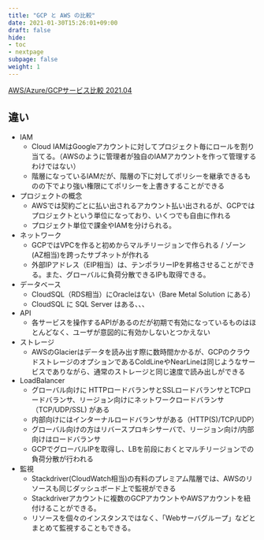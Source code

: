 ```yaml
---
title: "GCP と AWS の比較"
date: 2021-01-30T15:26:01+09:00
draft: false
hide:
- toc
- nextpage
subpage: false
weight: 1
---
```


<!--more-->

[AWS/Azure/GCPサービス比較 2021.04](https://qiita.com/hayao_k/items/906ac1fba9e239e08ae8)

## 違い

- IAM
    - Cloud IAMはGoogleアカウントに対してプロジェクト毎にロールを割り当てる。（AWSのように管理者が独自のIAMアカウントを作って管理するわけではない）
    - 階層になっているIAMだが、階層の下に対してポリシーを継承できるものの下でより強い権限にてポリシーを上書きすることができる
- プロジェクトの概念
    - AWSでは契約ごとに払い出されるアカウント払い出されるが、GCPではプロジェクトという単位になっており、いくつでも自由に作れる
    - プロジェクト単位で課金やIAMを分けられる。
- ネットワーク
    - GCPではVPCを作ると初めからマルチリージョンで作られる / ゾーン(AZ相当)を跨ったサブネットが作れる
    - 外部IPアドレス（EIP相当）は、テンポラリーIPを昇格させることができる。また、グローバルに負荷分散できるIPも取得できる。
- データベース
    - CloudSQL（RDS相当）にOracleはない（Bare Metal Solution にある） 
    - CloudSQL に SQL Server はある、、、
- API
    - 各サービスを操作するAPIがあるのだが初期で有効になっているものはほとんどなく、ユーザが意図的に有効かしないとつかえない
- ストレージ
    - AWSのGlacierはデータを読み出す際に数時間かかるが、GCPのクラウドストレージのオプションであるColdLineやNearLineは同じようなサービスでありながら、通常のストレージと同じ速度で読み出しができる
- LoadBalancer
    - グローバル向けに HTTPロードバランサとSSLロードバランサとTCPロードバランサ、リージョン向けにネットワークロードバランサ（TCP/UDP/SSL) がある
    - 内部向けにはインターナルロードバランサがある（HTTP(S)/TCP/UDP）
    - グローバル向けの方はリバースプロキシサーバで、リージョン向け/内部向けはロードバランサ
    - GCPでグローバルIPを取得し、LBを前段におくとマルチリージョンでの負荷分散が行われる
- 監視
    - Stackdriver(CloudWatch相当)の有料のプレミアム階層では、AWSのリソースも同じダッシュボード上で監視ができる
    - Stackdriverアカウントに複数のGCPアカウントやAWSアカウントを紐付けることができる。
    - リソースを個々のインスタンスではなく、「Webサーバグループ」などとまとめて監視することもできる。